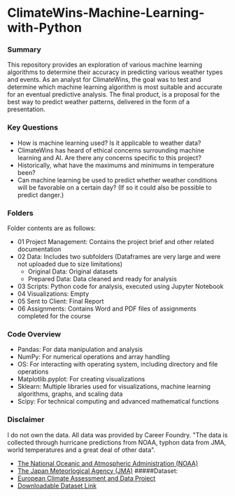 # ClimateWins-Machine-Learning-with-Python
### Summary
This repository provides an exploration of various machine learning algorithms to determine their accuracy in predicting various weather types and events. As an analyst for ClimateWins, the goal was to test and determine which machine learning algorithm is most suitable and accurate for an eventual predictive analysis. The final product, is a proposal for the best way to predict weather patterns, delivered in the form of a presentation. 
### Key Questions
- How is machine learning used? Is it applicable to weather data?
- ClimateWins has heard of ethical concerns surrounding machine learning and AI. Are there any concerns specific to this project?
- Historically, what have the maximums and minimums in temperature been?
-   Can machine learning be used to predict whether weather conditions will be favorable on a certain day? (If so it could also be possible to predict danger.)
### Folders
Folder contents are as follows:
- 01 Project Management: Contains the project brief and other related documentation
- 02 Data: Includes two subfolders (Dataframes are very large and were not uploaded due to size limitations)
    - Original Data: Original datasets
    - Prepared Data: Data cleaned and ready for analysis
- 03 Scripts: Python code for analysis, executed using Jupyter Notebook
- 04 Visualizations: Empty
- 05 Sent to Client: Final Report
- 06 Assignments: Contains Word and PDF files of assignments completed for the course
### Code Overview
- Pandas: For data manipulation and analysis
- NumPy: For numerical operations and array handling
- OS: For interacting with operating system, including directory and file operations
- Matplotlib.pyplot: For creating visualizations
- Sklearn: Multiple libraries used for visualizations, machine learning algorithms, graphs, and scaling data
- Scipy: For technical computing and advanced mathematical functions
### Disclaimer
I do not own the data. All data was provided by Career Foundry.
"The data is collected through hurricane predictions from NOAA, typhon data from JMA, world temperatures and a great deal of other data".
- [The National Oceanic and Atmospheric Administration (NOAA)](https://www.noaa.gov/)
- [The Japan Meteorlogical Agency (JMA)](https://www.jma.go.jp/jma/indexe.html)
#####Dataset:
- [European Climate Assessment and Data Project](https://www.ecad.eu/) 
- [Downloadable Dataset Link](https://s3.amazonaws.com/coach-courses-us/public/courses/da-spec-ml/Scripts/A1/Dataset-weather-prediction-dataset-processed.csv)
